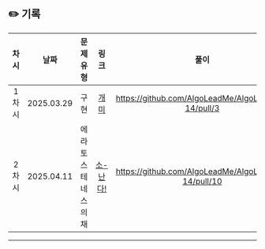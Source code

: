 ## ✏️ 기록   

| 차시 |    날짜    | 문제유형 | 링크 | 풀이 |
|:----:|:---------:|:----:|:-----:|:----:|
| 1차시 | 2025.03.29 |  구현  | [개미](https://www.acmicpc.net/problem/3048)|https://github.com/AlgoLeadMe/AlgoLeadMe-14/pull/3|
| 2차시 | 2025.04.11 |  에라토스테네스의채  | [소-난다!](https://www.acmicpc.net/problem/19699)|https://github.com/AlgoLeadMe/AlgoLeadMe-14/pull/10|

---
